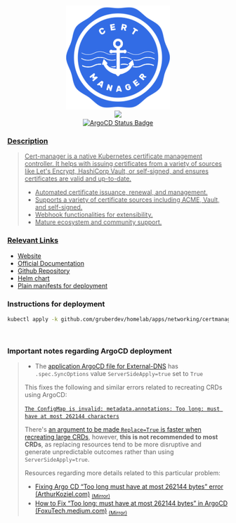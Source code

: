 
<p align="center">
  <img width="236" height="236" src="https://raw.githubusercontent.com/gruberdev/homelab/main/docs/assets/logos/certmanager.svg" />
  <br />
  <img src="https://img.shields.io/github/v/release/kubernetes-sigs/external-dns?label=Latest%20Version&logo=github&style=for-the-badge" />
  <br>
  <a href="https://argo.raptor-beta.ts.net/applications/certmanager">
  <img src="https://argo.raptor-beta.ts.net/api/badge?name=certmanager&revision=true" alt="ArgoCD Status Badge" />
</p>

### Description

> Cert-manager is a native Kubernetes certificate management controller. It helps with issuing certificates from a variety of sources like Let's Encrypt, HashiCorp Vault, or self-signed, and ensures certificates are valid and up-to-date.
>
> - Automated certificate issuance, renewal, and management.
> - Supports a variety of certificate sources including ACME, Vault, and self-signed.
> - Webhook functionalities for extensibility.
> - Mature ecosystem and community support.


### Relevant Links

- [Website][website-uri]
- [Official Documentation][docs-uri]
- [Github Repository][repo-uri]
- [Helm chart][helm-uri]
- [Plain manifests for deployment][manifests-uri]

### Instructions for deployment

```bash
kubectl apply -k github.com/gruberdev/homelab/apps/networking/certmanager
```

&nbsp;

### Important notes regarding ArgoCD deployment

> - The [application ArgoCD file for External-DNS][argocd-file] has `.spec.SyncOptions` value `ServerSideApply=true` set to `True`
>
> This fixes the following and similar errors related to recreating CRDs using ArgoCD:
>
> [`The ConfigMap is invalid: metadata.annotations: Too long: must have at most 262144 characters`][original-github-crd-issue]
>
> There's [an argument to be made `Replace=True` is faster when recreating large CRDs][github-discussion-crd-size], however, **this is not recommended to most CRDs**, as replacing resources tend to be more disruptive and generate unpredictable outcomes rather than using `ServerSideApply=true`.
>
> Resources regarding more details related to this particular problem:
>
> - [Fixing Argo CD “Too long must have at most 262144 bytes” error (ArthurKoziel.com)][tracking-error-explain-2] <sub>[(Mirror)][mirror-explain-2]</sub>
> - [How to Fix “Too long: must have at most 262144 bytes” in ArgoCD (FoxuTech.medium.com)][tracking-error-explain] <sub>[(Mirror)][mirror-explain-1]</sub>


[repo-uri]: https://github.com/cert-manager/cert-manager
[website-uri]: https://cert-manager.io/
[docs-uri]: https://cert-manager.io/docs/
[helm-uri]: https://github.com/cert-manager/cert-manager/tree/master/deploy/charts/cert-manager
[manifests-uri]: https://github.com/cert-manager/cert-manager/tree/master/deploy/manifests
[argocd-file]: https://github.com/gruberdev/homelab/blob/main/apps/argocd/base/networking/external-dns/cloudflare.yaml
[tracking-error-explain]: https://foxutech.medium.com/how-to-fix-too-long-must-have-at-most-262144-bytes-in-argocd-2a00cddbbe99
[tracking-error-explain-2]: https://www.arthurkoziel.com/fixing-argocd-crd-too-long-error/
[original-github-crd-issue]: https://github.com/argoproj/argo-cd/issues/820
[github-discussion-crd-size]: https://github.com/argoproj/argo-cd/issues/820#issuecomment-1371198413

[mirror-explain-1]: https://web.archive.org/web/20230921184332/https://foxutech.medium.com/how-to-fix-too-long-must-have-at-most-262144-bytes-in-argocd-2a00cddbbe99
[mirror-explain-2]: https://web.archive.org/web/20230921184359/https://www.arthurkoziel.com/fixing-argocd-crd-too-long-error/
